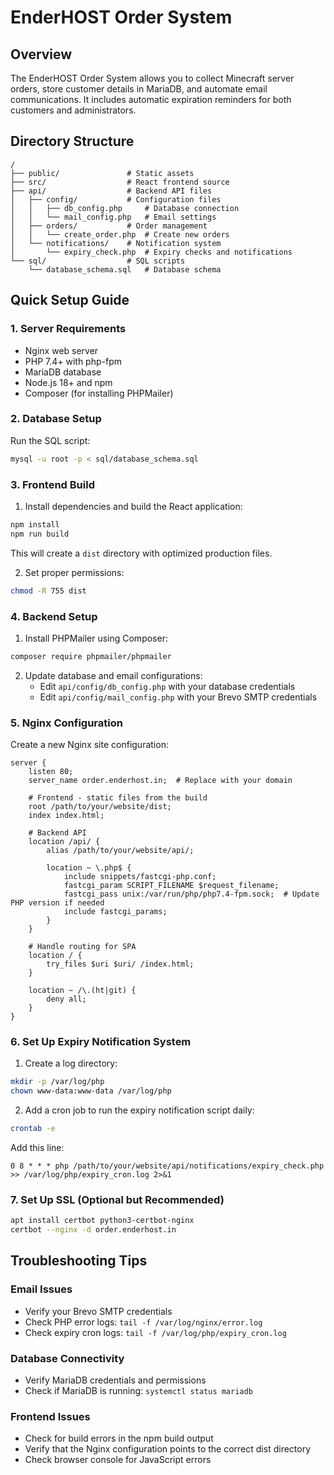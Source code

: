 
# EnderHOST Order System

## Overview
The EnderHOST Order System allows you to collect Minecraft server orders, store customer details in MariaDB, and automate email communications. It includes automatic expiration reminders for both customers and administrators.

## Directory Structure
```
/
├── public/               # Static assets
├── src/                  # React frontend source
├── api/                  # Backend API files
│   ├── config/           # Configuration files
│   │   ├── db_config.php     # Database connection
│   │   └── mail_config.php   # Email settings
│   ├── orders/           # Order management
│   │   └── create_order.php  # Create new orders
│   └── notifications/    # Notification system
│       └── expiry_check.php  # Expiry checks and notifications
└── sql/                  # SQL scripts
    └── database_schema.sql   # Database schema
```

## Quick Setup Guide

### 1. Server Requirements
- Nginx web server
- PHP 7.4+ with php-fpm
- MariaDB database
- Node.js 18+ and npm
- Composer (for installing PHPMailer)

### 2. Database Setup
Run the SQL script:
```bash
mysql -u root -p < sql/database_schema.sql
```

### 3. Frontend Build
1. Install dependencies and build the React application:
```bash
npm install
npm run build
```

This will create a `dist` directory with optimized production files.

2. Set proper permissions:
```bash
chmod -R 755 dist
```

### 4. Backend Setup
1. Install PHPMailer using Composer:
```bash
composer require phpmailer/phpmailer
```

2. Update database and email configurations:
   - Edit `api/config/db_config.php` with your database credentials
   - Edit `api/config/mail_config.php` with your Brevo SMTP credentials

### 5. Nginx Configuration
Create a new Nginx site configuration:
```
server {
    listen 80;
    server_name order.enderhost.in;  # Replace with your domain
    
    # Frontend - static files from the build
    root /path/to/your/website/dist;
    index index.html;
    
    # Backend API
    location /api/ {
        alias /path/to/your/website/api/;
        
        location ~ \.php$ {
            include snippets/fastcgi-php.conf;
            fastcgi_param SCRIPT_FILENAME $request_filename;
            fastcgi_pass unix:/var/run/php/php7.4-fpm.sock;  # Update PHP version if needed
            include fastcgi_params;
        }
    }
    
    # Handle routing for SPA
    location / {
        try_files $uri $uri/ /index.html;
    }

    location ~ /\.(ht|git) {
        deny all;
    }
}
```

### 6. Set Up Expiry Notification System
1. Create a log directory:
```bash
mkdir -p /var/log/php
chown www-data:www-data /var/log/php
```

2. Add a cron job to run the expiry notification script daily:
```bash
crontab -e
```

Add this line:
```
0 8 * * * php /path/to/your/website/api/notifications/expiry_check.php >> /var/log/php/expiry_cron.log 2>&1
```

### 7. Set Up SSL (Optional but Recommended)
```bash
apt install certbot python3-certbot-nginx
certbot --nginx -d order.enderhost.in
```

## Troubleshooting Tips

### Email Issues
- Verify your Brevo SMTP credentials
- Check PHP error logs: `tail -f /var/log/nginx/error.log`
- Check expiry cron logs: `tail -f /var/log/php/expiry_cron.log`

### Database Connectivity
- Verify MariaDB credentials and permissions
- Check if MariaDB is running: `systemctl status mariadb`

### Frontend Issues
- Check for build errors in the npm build output
- Verify that the Nginx configuration points to the correct dist directory
- Check browser console for JavaScript errors
